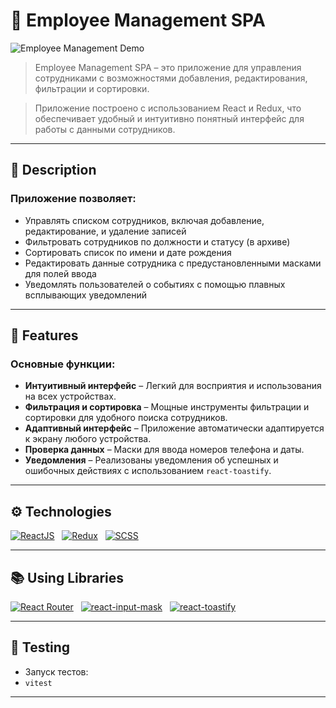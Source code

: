 # 🧮 Employee Management SPA

![Employee Management Demo](https://github.com/user-attachments/assets/b8c22166-f2f5-4923-8d63-1428d16ccef5)

> Employee Management SPA – это приложение для управления сотрудниками с возможностями добавления, редактирования, фильтрации и сортировки.

> Приложение построено с использованием React и Redux, что обеспечивает удобный и интуитивно понятный интерфейс для работы с данными сотрудников.
<hr style="height: 1px;">


## 📝 Description

### Приложение позволяет:
* Управлять списком сотрудников, включая добавление, редактирование, и удаление записей
* Фильтровать сотрудников по должности и статусу (в архиве)
* Сортировать список по имени и дате рождения
* Редактировать данные сотрудника с предустановленными масками для полей ввода
* Уведомлять пользователей о событиях с помощью плавных всплывающих уведомлений
<hr style="height: 1px;">

## 🎯 Features
### Основные функции:
* **Интуитивный интерфейс** – Легкий для восприятия и использования на всех устройствах.
* **Фильтрация и сортировка** – Мощные инструменты фильтрации и сортировки для удобного поиска сотрудников.
* **Адаптивный интерфейс** – Приложение автоматически адаптируется к экрану любого устройства.
* **Проверка данных** – Маски для ввода номеров телефона и даты.
* **Уведомления** – Реализованы уведомления об успешных и ошибочных действиях с использованием `react-toastify`.
<hr style="height: 1px;">

## ⚙️ Technologies
[![ReactJS](https://img.shields.io/badge/React-20232A?style=for-the-badge&logo=react&logoColor=61DAFB)](https://reactjs.org) &nbsp;
[![Redux](https://img.shields.io/badge/Redux-764ABC?style=for-the-badge&logo=redux&logoColor=white)](https://redux.js.org/) &nbsp;
[![SCSS](https://img.shields.io/badge/SCSS-blue?style=for-the-badge&logo=sass&logoColor=CC6699)](https://sass-lang.com/) &nbsp;
<hr>

## 📚 Using Libraries
[![React Router](https://img.shields.io/badge/React_Router-CA4245?style=for-the-badge&logo=react-router&logoColor=white)](https://reactrouter.com/) &nbsp;
[![react-input-mask](https://img.shields.io/badge/react--input--mask-green?style=social&logo=react&label=React-Input-Mask)](https://github.com/sanniassin/react-input-mask) &nbsp;
[![react-toastify](https://img.shields.io/badge/react--toastify-orange?style=social&logo=react&label=React-Toastify)](https://github.com/fkhadra/react-toastify) &nbsp;
<hr>

## 🧪 Testing
* Запуск тестов:
* `vitest`
<hr>
